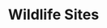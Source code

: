 ---
schema: default
title: Wildlife Sites
organization: South Ayrshire Council
notes: >-
    Areas depicting wildlife sites South Ayrshire
resources:
  - name: Wildlife Sites FEATURE LAYER
  - url: >-
      
  - format: FEATURE LAYER
license: 
category:

  - environment
  - conservation
  - wildlife
maintainer: South Ayrshire Council
maintainer_email: someone@example.com
---